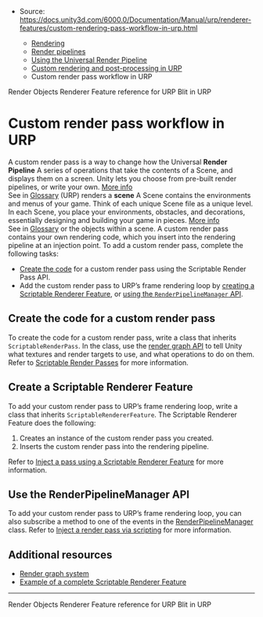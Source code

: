 * Source: https://docs.unity3d.com/6000.0/Documentation/Manual/urp/renderer-features/custom-rendering-pass-workflow-in-urp.html

  * [Rendering](https://docs.unity3d.com/6000.0/Documentation/Manual/rendering-and-post-processing.html)
  * [Render pipelines](https://docs.unity3d.com/6000.0/Documentation/Manual/render-pipelines.html)
  * [Using the Universal Render Pipeline](https://docs.unity3d.com/6000.0/Documentation/Manual/universal-render-pipeline.html)
  * [Custom rendering and post-processing in URP](https://docs.unity3d.com/6000.0/Documentation/Manual/urp/customizing-urp.html)
  * Custom render pass workflow in URP


[](https://docs.unity3d.com/6000.0/Documentation/Manual/urp/renderer-features/renderer-feature-render-objects.html)
Render Objects Renderer Feature reference for URP
[](https://docs.unity3d.com/6000.0/Documentation/Manual/urp/customize/blit-overview.html)
Blit in URP
# Custom render pass workflow in URP
A custom render pass is a way to change how the Universal **Render Pipeline** A series of operations that take the contents of a Scene, and displays them on a screen. Unity lets you choose from pre-built render pipelines, or write your own. [More info](https://docs.unity3d.com/6000.0/Documentation/Manual/render-pipelines.html)  
See in [Glossary](https://docs.unity3d.com/6000.0/Documentation/Manual/Glossary.html#Renderpipeline) (URP) renders a **scene** A Scene contains the environments and menus of your game. Think of each unique Scene file as a unique level. In each Scene, you place your environments, obstacles, and decorations, essentially designing and building your game in pieces. [More info](https://docs.unity3d.com/6000.0/Documentation/Manual/CreatingScenes.html)  
See in [Glossary](https://docs.unity3d.com/6000.0/Documentation/Manual/Glossary.html#Scene) or the objects within a scene. A custom render pass contains your own rendering code, which you insert into the rendering pipeline at an injection point.
To add a custom render pass, complete the following tasks:
  * [Create the code](https://docs.unity3d.com/6000.0/Documentation/Manual/urp/renderer-features/custom-rendering-pass-workflow-in-urp.html#create-code) for a custom render pass using the Scriptable Render Pass API.
  * Add the custom render pass to URP’s frame rendering loop by [creating a Scriptable Renderer Feature](https://docs.unity3d.com/6000.0/Documentation/Manual/urp/renderer-features/custom-rendering-pass-workflow-in-urp.html#create-srf), or [using the `RenderPipelineManager` API](https://docs.unity3d.com/6000.0/Documentation/Manual/urp/renderer-features/custom-rendering-pass-workflow-in-urp.html#inject-pass).


##  Create the code for a custom render pass
To create the code for a custom render pass, write a class that inherits `ScriptableRenderPass`. In the class, use the [render graph API](https://docs.unity3d.com/6000.0/Documentation/Manual/urp/render-graph-introduction.html) to tell Unity what textures and render targets to use, and what operations to do on them.
Refer to [Scriptable Render Passes](https://docs.unity3d.com/6000.0/Documentation/Manual/urp/renderer-features/intro-to-scriptable-render-passes.html) for more information.
##  Create a Scriptable Renderer Feature
To add your custom render pass to URP’s frame rendering loop, write a class that inherits `ScriptableRendererFeature`.
The Scriptable Renderer Feature does the following:
  1. Creates an instance of the custom render pass you created.
  2. Inserts the custom render pass into the rendering pipeline.


Refer to [Inject a pass using a Scriptable Renderer Feature](https://docs.unity3d.com/6000.0/Documentation/Manual/urp/renderer-features/scriptable-renderer-features/inject-a-pass-using-a-scriptable-renderer-feature.html) for more information.
##  Use the RenderPipelineManager API
To add your custom render pass to URP’s frame rendering loop, you can also subscribe a method to one of the events in the [RenderPipelineManager](https://docs.unity3d.com/ScriptReference/Rendering.RenderPipelineManager.html) class.
Refer to [Inject a render pass via scripting](https://docs.unity3d.com/6000.0/Documentation/Manual/urp/customize/inject-render-pass-via-script.html) for more information.
## Additional resources
  * [Render graph system](https://docs.unity3d.com/6000.0/Documentation/Manual/urp/render-graph-introduction.html)
  * [Example of a complete Scriptable Renderer Feature](https://docs.unity3d.com/6000.0/Documentation/Manual/urp/renderer-features/create-custom-renderer-feature.html)


* * *
[](https://docs.unity3d.com/6000.0/Documentation/Manual/urp/renderer-features/renderer-feature-render-objects.html)
Render Objects Renderer Feature reference for URP
[](https://docs.unity3d.com/6000.0/Documentation/Manual/urp/customize/blit-overview.html)
Blit in URP
